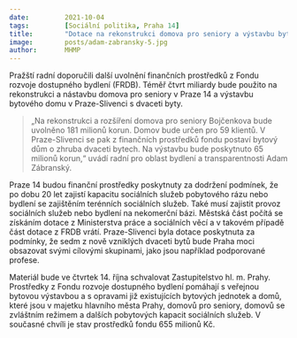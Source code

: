 ```yaml
---
date:         2021-10-04
tags:         [Sociální politika, Praha 14]
title:        "Dotace na rekonstrukci domova pro seniory a výstavbu bytového domu"
image: 	      posts/adam-zabransky-5.jpg
author:       MHMP
---
```


Pražští radní doporučili další uvolnění finančních prostředků z Fondu rozvoje dostupného bydlení (FRDB). Téměř čtvrt miliardy bude použito na rekonstrukci a nástavbu domova pro seniory v Praze 14 a výstavbu bytového domu v Praze-Slivenci s dvaceti byty.

> „Na rekonstrukci a rozšíření domova pro seniory Bojčenkova bude uvolněno 181 milionů korun. Domov bude určen pro 59 klientů. V Praze-Slivenci se pak z finančních prostředků fondu postaví bytový dům o zhruba dvaceti bytech. Na výstavbu bude poskytnuto 65 milionů korun,“ uvádí radní pro oblast bydlení a transparentnosti Adam Zábranský.

Praze 14 budou finanční prostředky poskytnuty za dodržení podmínek, že po dobu 20 let zajistí kapacitu sociálních služeb pobytového rázu nebo bydlení se zajištěním terénních sociálních služeb. Také musí zajistit provoz sociálních služeb nebo bydlení na nekomerční bázi. Městská část počítá se získáním dotace z Ministerstva práce a sociálních věcí a v takovém případě část dotace z FRDB vrátí. Praze-Slivenci byla dotace poskytnuta za podmínky, že sedm z nově vzniklých dvaceti bytů bude Praha moci obsazovat svými cílovými skupinami, jako jsou například podporované profese.

Materiál bude ve čtvrtek 14. října schvalovat Zastupitelstvo hl. m. Prahy. Prostředky z Fondu rozvoje dostupného bydlení pomáhají s veřejnou bytovou výstavbou a s opravami již existujících bytových jednotek a domů, které jsou v majetku hlavního města Prahy, domovů pro seniory, domovů se zvláštním režimem a dalších pobytových kapacit sociálních služeb. V současné chvíli je stav prostředků fondu 655 milionů Kč.


